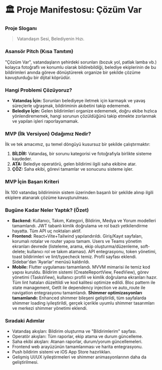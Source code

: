 # 🏛️ Proje Manifestosu: Çözüm Var

### Proje Sloganı
> Vatandaşın Sesi, Belediyenin Hızı.

### Asansör Pitch (Kısa Tanıtım)
"Çözüm Var", vatandaşların şehirdeki sorunları (bozuk yol, patlak lamba vb.) kolayca fotoğraflı ve konumlu olarak bildirebildiği, belediye ekiplerinin de bu bildirimleri anında göreve dönüştürerek organize bir şekilde çözüme kavuşturduğu bir dijital köprüdür.

### Hangi Problemi Çözüyoruz?
* **Vatandaş İçin:** Sorunları belediyeye iletmek için karmaşık ve yavaş süreçlerle uğraşmak, bildiriminin akıbetini takip edememek.
* **Belediye İçin:** Gelen bildirimleri organize edememek, doğru ekibe hızlıca yönlendirememek, hangi sorunun çözüldüğünü takip etmekte zorlanmak ve yapılan işleri raporlayamamak.

### MVP (İlk Versiyon) Odağımız Nedir?
İlk ve tek amacımız, şu temel döngüyü kusursuz bir şekilde çalıştırmaktır:
1.  **BİLDİR:** Vatandaş, bir sorunu kategorisi ve fotoğrafıyla birlikte sisteme kaydeder.
2.  **ATA:** Belediye operatörü, gelen bildirimi ilgili saha ekibine atar.
3.  **ÇÖZ:** Saha ekibi, görevi tamamlar ve sonucunu sisteme işler.

### MVP İçin Başarı Kriteri
İlk 100 vatandaş bildiriminin sistem üzerinden başarılı bir şekilde alınıp ilgili ekiplere atanarak çözüme kavuşturulması.

### Bugüne Kadar Neler Yaptık? (Özet)
- **Backend:** Kullanıcı, Takım, Kategori, Bildirim, Medya ve Yorum modelleri tamamlandı. JWT tabanlı kimlik doğrulama ve rol bazlı yetkilendirme hayatta. Tüm API uç noktaları aktif.
- **Frontend:** React+Vite+Tailwind yapılandırıldı. Giriş/Kayıt sayfaları, korumalı rotalar ve router yapısı tamam. Users ve Teams yönetim ekranları devrede (listeleme, arama, ekip oluşturma/düzenleme, soft-delete; kullanıcı rol ve takım ataması). API entegrasyonu, token yönetimi, toast bildirimleri ve lint/typecheck temiz. Profil sayfası eklendi. Sidebar'dan 'Ayarlar' menüsü kaldırıldı.
- **Mobile:** Flutter uygulaması tamamlandı. MVVM mimarisi ile temiz kod yapısı kuruldu. Bildirim sistemi (CreateReportView, FeedView), görev yönetimi (TasksView), kullanıcı profili ve kimlik doğrulama ekranları hazır. Tüm lint hataları düzeltildi ve kod kalitesi optimize edildi. Bloc pattern ile state management, GetIt ile dependency injection ve auto_route ile navigation entegrasyonu tamamlandı. **Shimmer optimizasyonları tamamlandı:** Enhanced shimmer bileşeni geliştirildi, tüm sayfalarda shimmer loading iyileştirildi, gerçek içerikle uyumlu shimmer tasarımları ve merkezi shimmer yönetimi eklendi.

### Sıradaki Adımlar
- Vatandaş akışları: Bildirim oluşturma ve "Bildirimlerim" sayfası.
- Operatör akışları: Tüm raporlar, ekip atama ve durum güncelleme.
- Saha ekibi akışları: Atanan raporlar, durum/yorum güncellemeleri.
- Frontend web arayüzünün tamamlanması ve harita entegrasyonu.
- Push bildirim sistemi ve iOS App Store hazırlıkları.
- Gelişmiş UI/UX iyileştirmeleri ve shimmer animasyonlarının daha da geliştirilmesi.